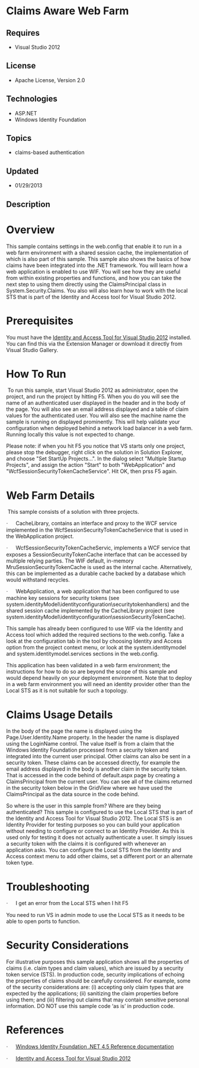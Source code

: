 # Claims Aware Web Farm
## Requires
- Visual Studio 2012
## License
- Apache License, Version 2.0
## Technologies
- ASP.NET
- Windows Identity Foundation
## Topics
- claims-based authentication
## Updated
- 01/29/2013
## Description

<h1>Overview</h1>
<p class="MsoNormal">This sample contains settings in the web.config that enable it to run in a web farm environment with a shared session cache, the implementation of which is also part of this sample. This sample also shows the basics of how claims have
 been integrated into the .NET framework. You will learn how a web application is enabled to use WIF. You will see how they are useful from within existing properties and functions, and how you can take t<a name="_GoBack"></a>he next step to using them directly
 using the ClaimsPrincipal class in System.Security.Claims. You also will also learn how to work with the local STS that is part of the Identity and Access tool for Visual Studio 2012.</p>
<h1>Prerequisites</h1>
<p class="MsoNormal">You must have the <a href="http://go.microsoft.com/fwlink/?LinkID=245849">
Identity and Access Tool for Visual Studio 2012</a> installed. You can find this via the Extension Manager or download it directly from Visual Studio Gallery.</p>
<h1>How To Run</h1>
<p class="MsoNormal"><span>&nbsp;</span>To run this sample, start Visual Studio 2012 as administrator, open the project, and run the project by hitting F5. When you do you will see the name of an authenticated user displayed in the header and in the body
 of the page. You will also see an email address displayed and a table of claim values for the authenticated user. You will also see the machine name the sample is running on displayed prominently. This will help validate your configuration when deployed behind
 a network load balancer in a web farm. Running locally this value is not expected to change.</p>
<p class="MsoNormal">Please note: if when you hit F5 you notice that VS starts only one project, please stop the debugger, right click on the solution in Solution Explorer, and choose &quot;Set StartUp Projects...&quot;. In the dialog select &quot;Multiple Startup Projects&quot;,
 and assign the action &quot;Start&quot; to both &quot;WebApplication&quot; and &quot;WcfSessionSecurityTokenCacheService&quot;. Hit OK, then prss F5 again.</p>
<h1>Web Farm Details</h1>
<p class="MsoNormal"><span>&nbsp;</span>This sample consists of a solution with three projects.</p>
<p class="MsoListParagraphCxSpFirst"><span style="font-family:Symbol"><span>&middot;<span style="font:7.0pt &quot;Times New Roman&quot;">&nbsp;&nbsp;&nbsp;&nbsp;&nbsp;&nbsp;&nbsp;&nbsp;
</span></span></span>CacheLibrary, contains an interface and proxy to the WCF service implemented in the WcfSessionSecurityTokenCacheService that is used in the WebApplication project.</p>
<p class="MsoListParagraphCxSpMiddle"><span style="font-family:Symbol"><span>&middot;<span style="font:7.0pt &quot;Times New Roman&quot;">&nbsp;&nbsp;&nbsp;&nbsp;&nbsp;&nbsp;&nbsp;&nbsp;
</span></span></span>WcfSessionSecurityTokenCacheServic, implements a WCF service that exposes a SessionSecurityTokenCache interface that can be accessed by multiple relying parties. The WIF default, in-memory MruSessionSecurityTokenCache is used as the internal
 cache. Alternatively, this can be implemented as a durable cache backed by a database which would withstand recycles.</p>
<p class="MsoListParagraphCxSpLast"><span style="font-family:Symbol"><span>&middot;<span style="font:7.0pt &quot;Times New Roman&quot;">&nbsp;&nbsp;&nbsp;&nbsp;&nbsp;&nbsp;&nbsp;&nbsp;
</span></span></span>WebApplication, a web application that has been configured to use machine key sessions for security tokens (see system.identityModel\identityconfiguration\securitytokenhandlers) and the shared session cache implemented by the CacheLibrary
 project (see system.identityModel\identityconfiguration\sessionSecurityTokenCache).</p>
<p class="MsoNormal">This sample has already been configured to use WIF via the Identity and Access tool which added the required sections to the web.config. Take a look at the configuration tab in the tool by choosing Identity and Access option from the
 project context menu, or look at the system.identitymodel and system.identitymodel.services sections in the web.config.</p>
<p class="MsoNormal">This application has been validated in a web farm environment; the instructions for how to do so are beyond the scope of this sample and would depend heavily on your deployment environment. Note that to deploy in a web farm environment
 you will need an identity provider other than the Local STS as it is not suitable for such a topology.</p>
<h1>Claims Usage Details</h1>
<p class="MsoNormal">In the body of the page the name is displayed using the Page.User.Identity.Name property. In the header the name is displayed using the LoginName control. The value itself is from a claim that the Windows Identity Foundation processed
 from a security token and integrated into the current user principal. Other claims can also be sent in a security token. These claims can be accessed directly, for example the email address displayed in the body is another claim in the security token. That
 is accessed in the code behind of default.aspx page by creating a ClaimsPrincipal from the current user. You can see all of the claims returned in the security token below in the GridView where we have used the ClaimsPrincipal as the data source in the code
 behind.</p>
<p class="MsoNormal">So where is the user in this sample from? Where are they being authenticated? This sample is configured to use the Local STS that is part of the Identity and Access Tool for Visual Studio 2012. The Local STS is an Identity Provider for
 testing purposes so you can build your application without needing to configure or connect to an Identity Provider. As this is used only for testing it does not actually authenticate a user. It simply issues a security token with the claims it is configured
 with whenever an application asks. You can configure the Local STS from the Identity and Access context menu to add other claims, set a different port or an alternate token type.</p>
<h1>Troubleshooting</h1>
<p class="MsoListParagraphCxSpFirst"><span style="font-family:Symbol"><span>&middot;<span style="font:7.0pt &quot;Times New Roman&quot;">&nbsp;&nbsp;&nbsp;&nbsp;&nbsp;&nbsp;&nbsp;&nbsp;
</span></span></span>I get an error from the Local STS when I hit F5</p>
<p class="MsoListParagraphCxSpLast">You need to run VS in admin mode to use the Local STS as it needs to be able to open ports to function.</p>
<h1>Security Considerations</h1>
<p class="MsoNormal">For illustrative purposes this sample application shows all the properties of claims (i.e. claim types and claim values), which are issued by a security token service (STS). In production code, security implications of echoing the properties
 of claims should be carefully considered. For example, some of the security considerations are: (i) accepting only claim types that are expected by the applications; (ii) sanitizing the claim properties before using them; and (iii) filtering out claims that
 may contain sensitive personal information. DO NOT use this sample code &lsquo;as is&rsquo; in production code.</p>
<h1>References</h1>
<p class="MsoListParagraphCxSpFirst"><span style="font-family:Symbol"><span>&middot;<span style="font:7.0pt &quot;Times New Roman&quot;">&nbsp;&nbsp;&nbsp;&nbsp;&nbsp;&nbsp;&nbsp;&nbsp;
</span></span></span><a href="http://go.microsoft.com/fwlink/?LinkID=245850">Windows Identity Foundation .NET 4.5 Reference documentation</a></p>
<p class="MsoListParagraphCxSpLast"><span style="font-family:Symbol"><span>&middot;<span style="font:7.0pt &quot;Times New Roman&quot;">&nbsp;&nbsp;&nbsp;&nbsp;&nbsp;&nbsp;&nbsp;&nbsp;
</span></span></span><a href="http://go.microsoft.com/fwlink/?LinkID=245849">Identity and Access Tool for Visual Studio 2012</a></p>
<p class="MsoNormal">&nbsp;</p>
